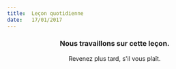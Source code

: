 ```yaml
---
title:  Leçon quotidienne
date:   17/01/2017
---
```


### <center>Nous travaillons sur cette leçon.</center>
<center>Revenez plus tard, s'il vous plaît.</center>